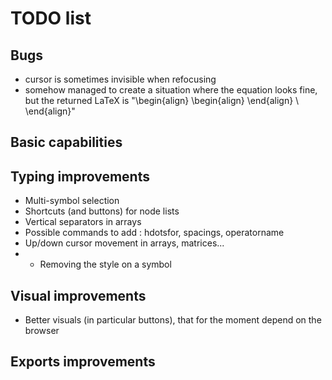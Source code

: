 # TODO list

## Bugs
- cursor is sometimes invisible when refocusing
- somehow managed to create a situation where the equation looks fine, but the returned LaTeX is "\begin{align} \begin{align} \end{align} \\ \end{align}"

## Basic capabilities

## Typing improvements
- Multi-symbol selection
- Shortcuts (and buttons) for node lists
- Vertical separators in arrays
- Possible commands to add : hdotsfor, spacings, operatorname
- Up/down cursor movement in arrays, matrices...
- - Removing the style on a symbol

## Visual improvements
- Better visuals (in particular buttons), that for the moment depend on the browser

## Exports improvements
